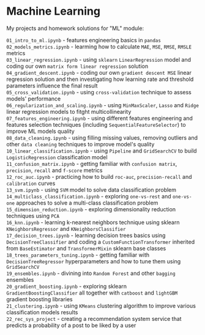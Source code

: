 # Machine Learning 

My projects and homework solutions for "ML" module:

`01_intro_to_ml.ipynb` - features engineering basics in `pandas`   
`02_models_metrics.ipynb` - learming how to calculate `MAE`, `MSE`, `RMSE`, `RMSLE` metrics  
`03_linear_regression.ipynb` - using `sklearn` `LinearRegression` model and coding our own `matrix form linear regression` solution   
`04_gradient_descent.ipynb` - coding our own `gradient descent MSE` linear regression solution and then investigating how learning rate and threshold parameters influence the final result  
`05_cross_validation.ipynb` - using `cross-validation` technique to assess models' performance   
`06_regularization_and_scaling.ipynb` - using `MinMaxScaler`, `Lasso` and `Ridge` linear regression models to fitght multicollinearity  
`07_features_engineering.ipynb` - using different features engineering and features selection techniques (including `SequentialFeatureSelector`) to improve ML models quality   
`08_data_cleaning.ipynb` - using filling missing values, removing outliers and other `data cleaning` techniques to improve model's quality     
`10_linear_classification.ipynb` - using `Pipeline` and `GridSearchCV` to build `LogisticRegression` classification model   
`11_confusion_matrix.ipynb` - getting familiar with `confusion matrix`, `precision`, `recall` and `f-score` metrics   
`12_roc_auc.ipynb` - practicing how to build `roc-auc`, `precision-recall` and `calibration` curves   
`13_svm.ipynb` - using `SVM` model to solve data classification problem   
`14_multiclass_classification.ipynb` - exploring `one-vs-rest` and `one-vs-one` approaches to solve a multi-class classification problem   
`15_dimension_reduction.ipynb` - exploring dimensionality reduction techniques using `PCA`  
`16_knn.ipynb` - learning k-nearest neighbors technique using sklearn `KNeighborsRegressor` and `KNeighborsClassifier`  
`17_decision_trees.ipynb` - learning decision trees basics using `DecisionTreeClassifier` and coding a `CustomFunctionTransformer` inherited from `BaseEstimator` and `TransformerMixin` sklearn base classes   
`18_trees_parameters_tuning.ipynb` - getting familiar with `DecisionTreeRegressor` hyperparameters and how to tune them using `GridSearchCV`  
`19_ensembles.ipynb` - divining into `Random Forest` and other `bagging` ensembles    
`20_gradient_boosting.ipynb` - exploring sklearn `GradientBoostingClassifier` all together with `catboost` and `lightGBM` gradient boosting libraries    
`21_clustering.ipynb` - using `KMeans` clustering algorithm to improve various classification models results  
`22_rec_sys_project` - creating a recommendation system service that predicts a probability of a post to be liked by a user  

